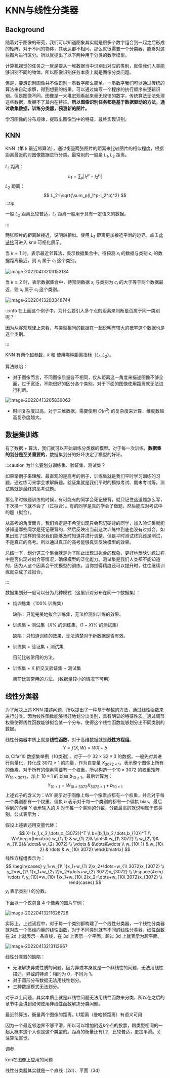 # KNN与线性分类器

## Background

随着对于图像的研究，我们可以知道图象其实就是很多个数字组合到一起之后形成的矩阵。对于不同的物体，其表达都不相同。那么就很需要一个分类器，能够对这些图片进行区分。所以就提出了以下两种用于分类的数学模型。

计算机视觉的任务之一就是要从一堆数据当中识别出对应的类别，就像我们人类能够识别不同的物体，所以图像识别任务本质上就是图像分类问题。

但是，要想识别图像并不像识别一串数字那么简单。一串数字我们可以通过传统的算法来自动求解，得到想要的结果，可以通过编写一个程序的执行顺序来逻辑识别。但是图像不同，图像是一大堆宏观看起来毫无规律的数字，传统算法无法处理这些数据，发掘不了其内在特征。**所以图像识别任务都是基于数据驱动的方法，通过收集数据，训练分类器，预测新的图片。**

学习图像的分布规律，提取出图像当中的特征，最终实现识别。

## KNN

KNN（第 k 最近邻算法），通过衡量两张图片的距离来比较图片的相似程度，根据距离最近的对图像数据进行分类。最常用的一般是 $L_1, L_2$ 距离。

$L_1$ 距离：
$$
L_1=\sum_p|I^p_1-I^p_2|
$$
 $L_2$ 距离：
$$
L_2=\sqrt{\sum_p(I_1^p-I_2^p)^2}
$$
:::tip

一般 $L_2$ 距离比较普适，$L_1$ 距离一般用于具有一定语义的数据。

:::

两张图片的距离越接近，说明越相似。使用 $L_2$ 距离更加接近平滑的边界。点击[此链接](http://vision.stanford.edu/teaching/cs231n-demos/knn/)可进入 knn 可视化展示。

当 $k=1$ 时，表示最近邻算法，表示数据集合中，待预测 $x_i$ 的数据与类别 $c_i$ 的数据距离最近，则 $x_i$ 属于 $c_i$ 这个类别。

![image-20220413203153134](src/02.knn与线性分类器/image-20220413203153134.png)

当 $k \ge 2$ 时，表示数据集合中，待预测数据 $x_i$ 与类别为 $c_i$ 的大于等于两个数据最近，则 $x_i$ 属于 $c_i$ 这个类别。

![image-20220413203348744](src/02.knn与线性分类器/image-20220413203348744.png)

:::info 在上面这个例子中，为什么要引入多个点的距离来判断是否属于同一类别呢？

因为从客观规律上来看，与类型相同的数据在一起说明有较大的概率这个数据也是这个类别。

:::

KNN 有两个[超参数](./00.名词解释#超参数)，$k$ 和 使用哪种距离指标（$L_1, L_2$）。

算法缺陷：

- 对于图像而言，不同图像质量各不相同，仅从距离这一角度来描述图像不够全面，过于宽泛，不能很好的区分各个类别。对于下面的图像使用距离就无法进行判断。

![image-20220413205836062](src/02.knn与线性分类器/image-20220413205836062.png)

- 时间复杂度过高，对于三维数据，需要使用 $O(n^3)$ 的复杂度来计算，维度数越高复杂度越大。

## 数据集训练

有了数据 + 算法，我们就可以开始训练分类器的模型。对于每一次训练，**数据集的划分是至关重要的**，数据集划分的好坏决定了模型的好坏。

:::caution 为什么要划分训练集、验证集、测试集？

如果举例子来理解，最直观的是高考的例子，训练集就是我们平时学习训练的习题，通过练习来学会求解解题。验证集就是我们平时的模拟考试、期末考试等。测试集就是最终的高考试题。

那么平时做题训练的时候，有可能有的同学会死记硬背，就只记住这道题怎么写，下次换一下就不会了（过拟合）。有的同学是真的学会了做题，然后能应对考试中的题（拟合）。

从高考的角度而言，我们肯定是不希望出现只会死记硬背的同学，加入验证集就能够知道哪些同学是死记硬背的，然后反映出当前这次训练中到底也没有过拟合。如果出现了这样的情况我们能够及时知道并进行调整。但是平时测试终究还是测试，不是真正的高考。所以通过真正的高考能够真实反映模型的效果。

总结一下，划分这三个集合就是为了防止出现过拟合的现象，更好地反映训练过程中是否出现过拟合等情况，确保模型的泛化能力。测试集是我们人类都不能知道的，因为人这个因素会干扰模型的训练，当你觉得精度还可以提升时，往往继续训练就变成了过拟合。

:::

数据集划分一般可以分为几种模式（这里针对分布在同一个数据集）：

- 纯训练集（$100\%$ 训练集）

  缺陷：只能完美地拟合训练集，无法检测出训练的效果。

- 训练集 + 测试集（$X\%$ 的训练集，$(1-X)\%$ 的测试集）

  缺陷：只知道训练的效果，无法清楚对于新数据是否有效。

- 训练集 + 验证集 + 测试集

  目前比较常用的方法。

- 训练集 + K 折交叉验证集 + 测试集

  目前比较常用的方法。（数据量较小的情况下可用）

## 线性分类器

为了解决上述 KNN 描述问题，所以提出了一种基于参数的方法，通过线性函数来进行分类。因为线性函数能够很好地划分出类别，具有明显的特征性质。通过调节权重使得线性函数能够拟合某一个分布，使得这个线性函数能够划分出不同类别的数据。

线性分类器本质上就是**线性函数**，对于高维数据就是**线性方程组**。
$$
Y=f(X,W)=WX+b
$$
以 Cifar10 数据集举例（10类别），对于一个 $32\times32\times3$ 的数据，一般先对其进行向量化，转化成 $3072\times1$ 的向量，作为自变量 $X_{3072\times1}$，表示整个图像上所有的像素，对于所有的像素需要有一个权重，所以构造一个$10\times3072$ 的权重矩阵$W_{10\times3072}$，加上 $10\times1$ 的 bias $b_{10\times1}$。最后计算为：
$$
Y_{10\times1} = W_{10\times3072}X_{3072\times1} + b_{10\times1}
$$
上述式子的含义为：$WX$ 表示对于图像上每一个像素点都有一个权重，并且对于每一个类别都有一个权重。偏执 $b$ 表示对于每一个类别的都有一个偏执 bias，最后得到的向量 $Y$ 表示输入的 $X$ 对于每一个类别的分数，分数最高的就说明属于该类别。公式表示为：

假设上述表述用变量代替：
$$
X=[x_1,x_2,\dots,x_{3072}]^T \\
b=[b_1,b_2,\dots,b_{10}]^T \\
W=\begin{bmatrix}
w_{1\ 1} & w_{1\ 2}& \dots& w_{1\ 3072} \\
w_{2\ 1}& w_{1\ 2}& \dots& w_{2\ 3072} \\
\vdots &  &\dots&\vdots \\
w_{10\ 1} & w_{10\ 2} & \dots & w_{10\ 3072}
\end{bmatrix}
$$
线性方程组表示为：
$$
\begin{cases}
	y_1=w_{1\ 1}x_1+w_{1\ 2}x_2+\dots+w_{1\ 3072}x_{3072} \\
	y_2=w_{2\ 1}x_1+w_{2\ 2}x_2+\dots+w_{2\ 3072}x_{3072} \\
	 \hspace{4cm} \vdots \\
	y_{10}=w_{10\ 1}x_1+w_{10\ 2}x_2+\dots+w_{10\ 3072}x_{3072} \\
\end{cases}
$$
$y_i$ 表示类别 $i$ 的分数。

下面以一个仅包含 4 个像素的图片举例：

![image-20220413211626726](src/02.knn与线性分类器/image-20220413211626726.png)

实际上，上述流程中，对于每一个类别都构建了一个线性分类器，一个线性分类器就对应一个高维向量的线性函数，对于不同类别就有不同的线性分类器。线性函数在 2d 上就表示一条直线，在 3d 上表示一个平面，超过 3d 上就表示为超平面。

![image-20220413213113667](src/02.knn与线性分类器/image-20220413213113667.png)

线性分类器的缺陷：

- 无法解决异或性质的问题，因为异或本身就是一个非线性的问题，无法用线性描述。异或的特点：相同为 0，不同为 1。
- 对于圆形分布数据无法用线性划分。
- 三种数据模式无法划分。

对于以上问题，其实本质上就是非线性问题无法用线性函数来分类，所以在之后的章节中会讲到如何使用非线性函数解决分类问题。





最近邻算法，衡量两个图像的距离，L1距离（曼哈顿距离）有语义可用



因为一个最近邻边界不够平滑，所以可以增加附近k个点的投票，跟类型相同的一起大概率这个人也是这个类型的。距离的衡量还有L2，比较普适，更加平滑。关注算法直觉。





调参





knn在图像上应用的问题



线性分类器其实就是一个直线（2d）、平面（3d）